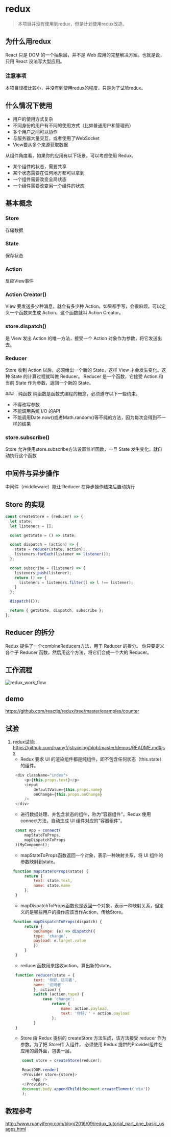# redux
> 本项目并没有使用到redux，但是计划使用redux改造。


## 为什么用redux
React 只是 DOM 的一个抽象层，并不是 Web 应用的完整解决方案。也就是说，只用 React 没法写大型应用。
### 注意事项
本项目规模比较小，并没有到使用redux的程度，只是为了试验redux。


## 什么情况下使用
* 用户的使用方式复杂
* 不同身份的用户有不同的使用方式（比如普通用户和管理员）
* 多个用户之间可以协作
* 与服务器大量交互，或者使用了WebSocket
* View要从多个来源获取数据  

从组件角度看，如果你的应用有以下场景，可以考虑使用 Redux。
* 某个组件的状态，需要共享
* 某个状态需要在任何地方都可以拿到
* 一个组件需要改变全局状态
* 一个组件需要改变另一个组件的状态


## 基本概念
### Store
存储数据

### State
保存状态

### Action
反应View事件

### Action Creator()
View 要发送多少种消息，就会有多少种 Action。如果都手写，会很麻烦。可以定义一个函数来生成 Action，这个函数就叫 Action Creator。

### store.dispatch()
是 View 发出 Action 的唯一方法，接受一个 Action 对象作为参数，将它发送出去。

### Reducer
Store 收到 Action 以后，必须给出一个新的 State，这样 View 才会发生变化。这种 State 的计算过程就叫做 Reducer。
Reducer 是一个函数，它接受 Action 和当前 State 作为参数，返回一个新的 State。

###　纯函数
纯函数是函数式编程的概念，必须遵守以下一些约束。
* 不得改写参数
* 不能调用系统 I/O 的API
* 不能调用Date.now()或者Math.random()等不纯的方法，因为每次会得到不一样的结果

### store.subscribe()
Store 允许使用store.subscribe方法设置监听函数，一旦 State 发生变化，就自动执行这个函数


## 中间件与异步操作
中间件（middleware）能让 Reducer 在异步操作结束后自动执行



## Store 的实现
```javascript
const createStore = (reducer) => {
  let state;
  let listeners = [];

  const getState = () => state;

  const dispatch = (action) => {
    state = reducer(state, action);
    listeners.forEach(listener => listener());
  };

  const subscribe = (listener) => {
    listeners.push(listener);
    return () => {
      listeners = listeners.filter(l => l !== listener);
    }
  };

  dispatch({});

  return { getState, dispatch, subscribe };
};
```


## Reducer 的拆分
Redux 提供了一个combineReducers方法，用于 Reducer 的拆分。
你只要定义各个子 Reducer 函数，然后用这个方法，将它们合成一个大的 Reducer。


## 工作流程
![redux_work_flow](./img/redux_work_flow.jpg)


## demo
https://github.com/reactjs/redux/tree/master/examples/counter

## 试验
1. redux试验:  
   https://github.com/ruanyf/jstraining/blob/master/demos/README.md#jsx  
   - Redux 要求 UI 的渲染组件都是纯组件，即不包含任何状态（this.state）的组件。
   ```javascript
    <div className="index">
        <p>{this.props.text}</p>
        <input
            defaultValue={this.props.name}
            onChange={this.props.onChange}
        />
    </div>
   ```
   - 进行数据处理、并包含状态的组件，称为"容器组件"。Redux 使用connect方法，自动生成 UI 组件对应的"容器组件"。
   ```javascript
    const App = connect(
        mapStateToProps,
        mapDispatchToProps
    )(MyComponent);
   ```
   - mapStateToProps函数返回一个对象，表示一种映射关系，将 UI 组件的参数映射到state。
   ```javascript
   function mapStateToProps(state) {
        return {
            text: state.text,
            name: state.name
        };
    }
   ```
   - mapDispatchToProps函数也是返回一个对象，表示一种映射关系，但定义的是哪些用户的操作应该当作Action，传给Store。
   ```javascript
   function mapDispatchToProps(dispatch) {
        return {
            onChange: (e) => dispatch({
            type: 'change',
            payload: e.target.value
            })
        }
    }
   ```
   - reducer函数用来接收action，算出新的state。
   ```javascript
    function reducer(state = {
            text: '你好，访问者',
            name: '访问者'
            }, action) {
            switch (action.type) {
                case 'change':
                    return {
                        name: action.payload,
                        text: '你好，' + action.payload
                    };
            }
    }
    ```  
    - Store 由 Redux 提供的 createStore 方法生成，该方法接受 reducer 作为参数。为了把 Store传 入组件，
    必须使用 Redux 提供的Provider组件在应用的最外面，包裹一层。
    ```javascript
        const store = createStore(reducer);

        ReactDOM.render(
        <Provider store={store}>
            <App />
        </Provider>,
        document.body.appendChild(document.createElement('div'))
        );
    ```


## 教程参考
http://www.ruanyifeng.com/blog/2016/09/redux_tutorial_part_one_basic_usages.html